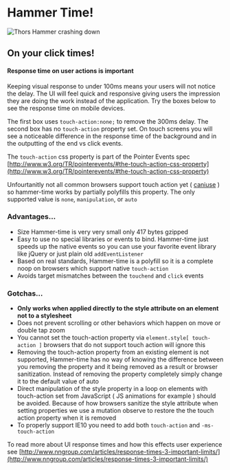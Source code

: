 # Hammer Time!

![Thors Hammer crashing down](http://33.media.tumblr.com/85d64e2f846797ab471480cff3f33d4b/tumblr_mzms7yMfum1s75u1lo2_500.gif)

## On your click times!

#### Response time on user actions is important

Keeping visual response to under 100ms means your users will not notice the delay. The UI will feel quick and responsive giving users the impression they are doing the work instead of the application. Try the boxes below to see the response time on mobile devices.

The first box uses `touch-action:none;` to remove the 300ms delay. The second box has no `touch-action` property set. On touch screens you will see a noticeable difference in the response time of the background and in the outputting of the end vs click events.

The `touch-action` css property is part of the Pointer Events spec [http://www.w3.org/TR/pointerevents/#the-touch-action-css-property](http://www.w3.org/TR/pointerevents/#the-touch-action-css-property)

Unfourtanitly not all common browsers support touch action yet ( [caniuse](http://caniuse.com/#feat=css-touch-action) ) so hammer-time works by partially polyfills this property. The only supported value is `none`, `manipulation`, or `auto`

### Advantages...

*   Size Hammer-time is very very small only 417 bytes gzipped
*   Easy to use no special libraries or events to bind. Hammer-time just speeds up the native events so you can use your favorite event library like jQuery or just plain old `addEventListener`
*   Based on real standards, Hammer-time is a polyfill so it is a complete noop on browsers which support native `touch-action`
*   Avoids target mismatches between the `touchend` and `click` events

### Gotchas...

*   **Only works when applied directly to the style attribute on an element not to a stylesheet**
*   Does not prevent scrolling or other behaviors which happen on move or double tap zoom
*   You cannot set the touch-action property via `element.style[ touch-action ]` browsers that do not support touch action will ignore this
*   Removing the touch-action property from an existing element is not supported, Hammer-time has no way of knowing the difference between you removing the property and it being removed as a result or browser sanitization. Instead of removing the property completely simply change it to the default value of auto
*   Direct manipulation of the style property in a loop on elements with touch-action set from JavaScript ( JS animations for example ) should be avoided. Because of how browsers sanitize the style attribute when setting properties we use a mutation observe to restore the the touch action property when it is removed
*	To properly support IE10 you need to add both `touch-action` and `-ms-touch-action`

To read more about UI response times and how this effects user experience see [http://www.nngroup.com/articles/response-times-3-important-limits/](http://www.nngroup.com/articles/response-times-3-important-limits/)
